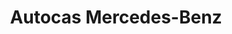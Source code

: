 ---
title: "Autocas Mercedes-Benz"
url: /castello-de-la-plana/autocas-mercedes-benz/
shop: Autohaus
---